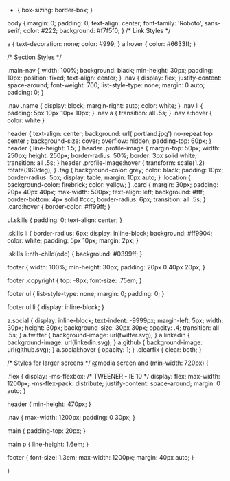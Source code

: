 
* { 
  box-sizing: border-box;
}
  
body {
  margin: 0;
  padding: 0;
  text-align: center;
  font-family: 'Roboto', sans-serif;
  color: #222;
  background: #f7f5f0;
}
/* Link Styles */

a {
  text-decoration: none;
  color: #999;
}
a:hover {
  color: #6633ff;
}

/* Section Styles */

.main-nav {
  width: 100%;
  background: black;
  min-height: 30px;
  padding: 10px;
  position: fixed;
  text-align: center;
}
.nav {
  display: flex;
  justify-content: space-around;
  font-weight: 700;
  list-style-type: none;
  margin: 0 auto;
  padding: 0;
}

.nav .name {
    display: block;
    margin-right: auto;
    color: white;
}
.nav li {
  padding: 5px 10px 10px 10px;
}
.nav a {
  transition: all .5s;
}
.nav a:hover {
  color: white
}

header {
  text-align: center;
  background: url('portland.jpg') no-repeat top center ;
  background-size: cover;
  overflow: hidden;
  padding-top: 60px;
}
header {
  line-height: 1.5;
}
header .profile-image {
  margin-top: 50px;
  width: 250px;
  height: 250px;
  border-radius: 50%;
  border: 3px solid white;
  transition: all .5s;
}
header .profile-image:hover {
  transform: scale(1.2) rotate(360deg);
}
.tag {
  background-color: grey;
  color: black;
  padding: 10px;
  border-radius: 5px;
  display: table;
  margin: 10px auto;
} 
.location {
  background-color: firebrick;
  color: yellow;
}
.card {
  margin: 30px;
  padding: 20px 40px 40px;
  max-width: 500px;
  text-align: left;
  background: #fff;
  border-bottom: 4px solid #ccc;
  border-radius: 6px;
  transition: all .5s;
}
.card:hover {
  border-color: #ff99ff;
}

ul.skills {
  padding: 0;
  text-align: center;
}

.skills li {
  border-radius: 6px;
  display: inline-block;
  background: #ff9904;
  color: white;
  padding: 5px 10px;
  margin: 2px;
}

.skills li:nth-child(odd) {
  background: #0399ff;
}

footer {
  width: 100%;
  min-height: 30px;
  padding: 20px 0 40px 20px;
}

footer .copyright {
  top: -8px;
  font-size: .75em;
}

footer ul {
  list-style-type: none;
  margin: 0;
  padding: 0;
}

footer ul li {
  display: inline-block;
}

a.social {
  display: inline-block;
  text-indent: -9999px;
  margin-left: 5px;
  width: 30px;
  height: 30px;
  background-size: 30px 30px;
  opacity: .4;
  transition: all .5s;
}
a.twitter {
  background-image: url(twitter.svg);
}
a.linkedin {
  background-image: url(linkedin.svg);
}
a.github {
  background-image: url(github.svg);
}
a.social:hover {
  opacity: 1;
}
.clearfix {
  clear: both;
}

/* Styles for larger screens */
@media screen and (min-width: 720px) {
  
  .flex {
      display: -ms-flexbox;      /* TWEENER - IE 10 */
      display: flex; 
      max-width: 1200px;
      -ms-flex-pack: distribute;
      justify-content: space-around;
      margin: 0 auto;
  }

  header {
    min-height: 470px;
  }

  .nav {
    max-width: 1200px;
    padding: 0 30px;
  }


  main {
    padding-top: 20px;
  }

  main p {
    line-height: 1.6em;
  }

  footer {
    font-size: 1.3em;
    max-width: 1200px;
    margin: 40px auto;
  }

}
